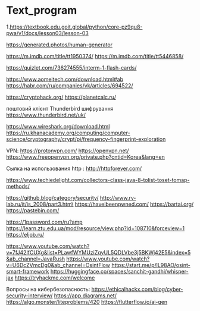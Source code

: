 # Text_program
1.https://textbook.edu.goit.global/python/core-pz9qu8-pwa/v1/docs/lesson03/lesson-03

https://generated.photos/human-generator

https://m.imdb.com/title/tt1950374/
https://m.imdb.com/title/tt5446858/

https://quizlet.com/736274555/interm-1-flash-cards/

https://www.aomeitech.com/download.html#ab
https://habr.com/ru/companies/vk/articles/694522/

https://cryptohack.org/
https://planetcalc.ru/

поштовий клієнт Thunderbird шифрування
https://www.thunderbird.net/uk/

https://www.wireshark.org/download.html
https://ru.khanacademy.org/computing/computer-science/cryptography/crypt/pi/frequency-fingerprint-exploration

VPN:
https://protonvpn.com/
https://openvpn.net/
 https://www.freeopenvpn.org/private.php?cntid=Korea&lang=en

 Сылка на использования http :
 http://httpforever.com/

 https://www.techiedelight.com/collectors-class-java-8-tolist-toset-tomap-methods/

 https://github.blog/category/security/
http://www.rv-lab.ru/it/is_2008/part3.htm\
https://haveibeenpwned.com/
https://bartai.org/
https://pastebin.com/

https://1password.com/ru?amp
https://learn.ztu.edu.ua/mod/resource/view.php?id=108710&forceview=1
https://eljob.ru/

https://www.youtube.com/watch?v=7fJ42lfCUXg&list=PLawfWYMUziZqyUL5QDLVbe3j5BKWj42E5&index=5&ab_channel=JavaRush
https://www.youtube.com/watch?v=U6DcZVmcDg0&ab_channel=OsintFlow
https://start.me/p/lL98AO/osint-smart-framework
https://huggingface.co/spaces/sanchit-gandhi/whisper-jax
https://tryhackme.com/welcome

Вопросы на кибербезопасность:
https://ethicalhackx.com/blog/cyber-security-interview/
https://app.diagrams.net/
https://algo.monster/liteproblems/420
https://flutterflow.io/ai-gen
 
